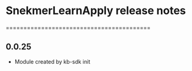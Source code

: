 # SnekmerLearnApply release notes
=========================================

0.0.25
-----
* Module created by kb-sdk init
